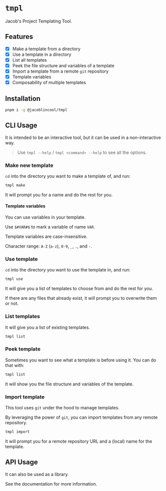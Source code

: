 # `tmpl`

Jacob's Project Templating Tool.

## Features

- [x] Make a template from a directory
- [x] Use a template in a directory
- [x] List all templates
- [x] Peek the file structure and variables of a template
- [x] Import a template from a remote `git` repository
- [x] Template variables
- [x] Composability of multiple templates

## Installation

```sh
pnpm i -g @jacoblincool/tmpl
```

## CLI Usage

It is intended to be an interactive tool, but it can be used in a non-interactive way.

> Use `tmpl --help` / `tmpl <command> --help` to see all the options.

### Make new template

`cd` into the directory you want to make a template of, and run:

```sh
tmpl make
```

It will prompt you for a name and do the rest for you.


#### Template variables

You can use variables in your template.

Use `$#VAR#$` to mark a variable of name `VAR`.

Template variables are case-insensitive.

Character range: `A-Z` (`a-z`), `0-9`, `_`, `.`, and `-`.

### Use template

`cd` into the directory you want to use the template in, and run:

```sh
tmpl use
```

It will give you a list of templates to choose from and do the rest for you.

If there are any files that already exist, it will prompt you to overwrite them or not.

### List templates

It will give you a list of existing templates.

```sh
tmpl list
```

### Peek template

Sometimes you want to see what a template is before using it. You can do that with:

```sh
tmpl list
```

It will show you the file structure and variables of the template.

### Import template

This tool uses `git` under the hood to manage templates.

By leveraging the power of `git`, you can import templates from any remote repository.

```sh
tmpl import
```

It will prompt you for a remote repository URL and a (local) name for the template.

## API Usage

It can also be used as a library.

See the documentation for more information.
